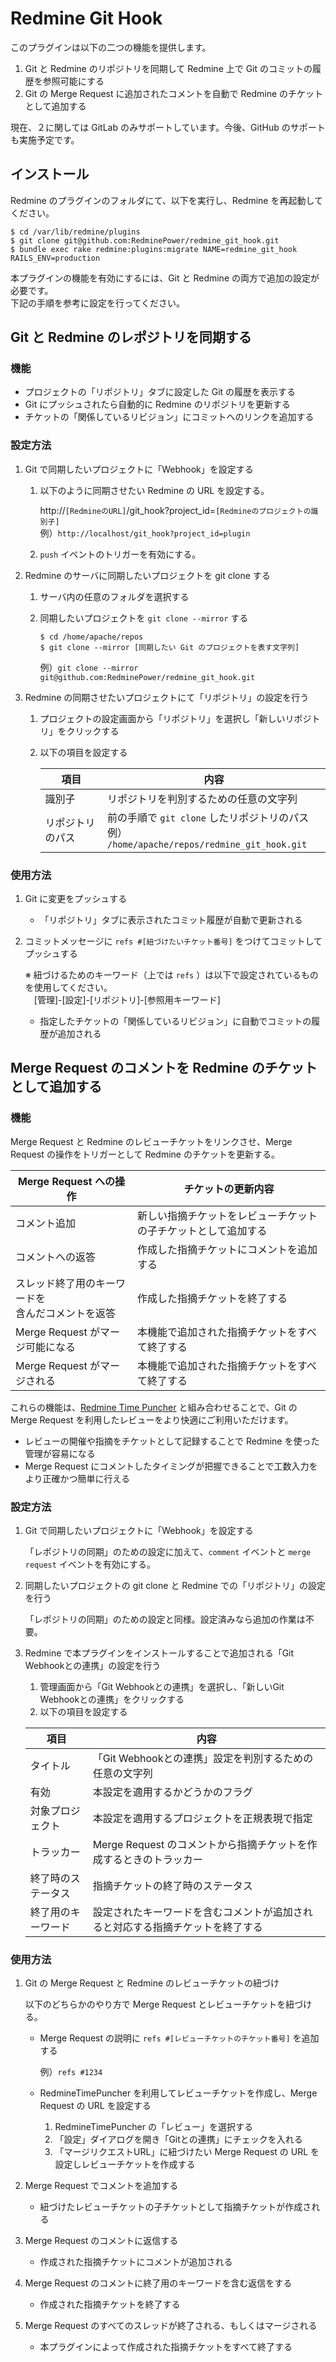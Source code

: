 # Redmine Git Hook

このプラグインは以下の二つの機能を提供します。

1. Git と Redmine のリポジトリを同期して Redmine 上で Git のコミットの履歴を参照可能にする
1. Git の Merge Request に追加されたコメントを自動で Redmine のチケットとして追加する

現在、２に関しては GitLab のみサポートしています。今後、GitHub のサポートも実施予定です。

## インストール

Redmine のプラグインのフォルダにて、以下を実行し、Redmine を再起動してください。  

```
$ cd /var/lib/redmine/plugins
$ git clone git@github.com:RedminePower/redmine_git_hook.git
$ bundle exec rake redmine:plugins:migrate NAME=redmine_git_hook RAILS_ENV=production
```
本プラグインの機能を有効にするには、Git と Redmine の両方で追加の設定が必要です。  
下記の手順を参考に設定を行ってください。

## Git と Redmine のレポジトリを同期する

### 機能

- プロジェクトの「リポジトリ」タブに設定した Git の履歴を表示する
- Git にプッシュされたら自動的に Redmine のリポジトリを更新する
- チケットの「関係しているリビジョン」にコミットへのリンクを追加する

### 設定方法

1. Git で同期したいプロジェクトに「Webhook」を設定する

   1. 以下のように同期させたい Redmine の URL を設定する。

      http://`[RedmineのURL]`/git_hook?project_id=`[Redmineのプロジェクトの識別子]`  
      例）`http://localhost/git_hook?project_id=plugin`

   1. `push` イベントのトリガーを有効にする。

1. Redmine のサーバに同期したいプロジェクトを git clone する

   1. サーバ内の任意のフォルダを選択する
   1. 同期したいプロジェクトを `git clone --mirror` する

      ```
      $ cd /home/apache/repos
      $ git clone --mirror [同期したい Git のプロジェクトを表す文字列]
      ```
      例）`git clone --mirror git@github.com:RedminePower/redmine_git_hook.git`

1. Redmine の同期させたいプロジェクトにて「リポジトリ」の設定を行う

   1. プロジェクトの設定画面から「リポジトリ」を選択し「新しいリポジトリ」をクリックする
   1. 以下の項目を設定する

      |項目|内容|
      |---|---|
      |識別子|リポジトリを判別するための任意の文字列|
      |リポジトリのパス|前の手順で `git clone` したリポジトリのパス <br> 例） `/home/apache/repos/redmine_git_hook.git` |

### 使用方法

1. Git に変更をプッシュする

   - 「リポジトリ」タブに表示されたコミット履歴が自動で更新される

1. コミットメッセージに `refs #[紐づけたいチケット番号]` をつけてコミットしてプッシュする  

   ※ 紐づけるためのキーワード（上では `refs` ）は以下で設定されているものを使用してください。  
    　[管理]-[設定]-[リポジトリ]-[参照用キーワード]

   - 指定したチケットの「関係しているリビジョン」に自動でコミットの履歴が追加される  

## Merge Request のコメントを Redmine のチケットとして追加する

### 機能

Merge Request と Redmine のレビューチケットをリンクさせ、Merge Request の操作をトリガーとして Redmine のチケットを更新する。

|Merge Request への操作|チケットの更新内容|
|---|---|
|コメント追加|新しい指摘チケットをレビューチケットの子チケットとして追加する|
|コメントへの返答|作成した指摘チケットにコメントを追加する|
|スレッド終了用のキーワードを <br> 含んだコメントを返答|作成した指摘チケットを終了する|
|Merge Request がマージ可能になる|本機能で追加された指摘チケットをすべて終了する|
|Merge Request がマージされる|本機能で追加された指摘チケットをすべて終了する|


これらの機能は、[Redmine Time Puncher](https://www.redmine-power.com/) と組み合わせることで、Git の Merge Request を利用したレビューをより快適にご利用いただけます。

- レビューの開催や指摘をチケットとして記録することで Redmine を使った管理が容易になる
- Merge Request にコメントしたタイミングが把握できることで工数入力をより正確かつ簡単に行える

### 設定方法

1. Git で同期したいプロジェクトに「Webhook」を設定する

   「レポジトリの同期」のための設定に加えて、`comment` イベントと `merge request` イベントを有効にする。

1. 同期したいプロジェクトの git clone と Redmine での「リポジトリ」の設定を行う

   「レポジトリの同期」のための設定と同様。設定済みなら追加の作業は不要。

1. Redmine で本プラグインをインストールすることで追加される「Git Webhookとの連携」の設定を行う

    1. 管理画面から「Git Webhookとの連携」を選択し、「新しいGit Webhookとの連携」をクリックする
    1. 以下の項目を設定する

      |項目|内容|
      |---|---|
      |タイトル|「Git Webhookとの連携」設定を判別するための任意の文字列|
      |有効|本設定を適用するかどうかのフラグ|
      |対象プロジェクト|本設定を適用するプロジェクトを正規表現で指定|
      |トラッカー|Merge Request のコメントから指摘チケットを作成するときのトラッカー|
      |終了時のステータス|指摘チケットの終了時のステータス|
      |終了用のキーワード|設定されたキーワードを含むコメントが追加されると対応する指摘チケットを終了する|

### 使用方法

1. Git の Merge Request と Redmine のレビューチケットの紐づけ

   以下のどちらかのやり方で Merge Request とレビューチケットを紐づける。

   - Merge Request の説明に `refs #[レビューチケットのチケット番号]` を追加する

     例）`refs #1234`

   - RedmineTimePuncher を利用してレビューチケットを作成し、Merge Request の URL を設定する

     1. RedmineTimePuncher の「レビュー」を選択する
     1. 「設定」ダイアログを開き「Gitとの連携」にチェックを入れる
     1. 「マージリクエストURL」に紐づけたい Merge Request の URL を設定しレビューチケットを作成する

1. Merge Request でコメントを追加する

   - 紐づけたレビューチケットの子チケットとして指摘チケットが作成される

1. Merge Request のコメントに返信する

   - 作成された指摘チケットにコメントが追加される

1. Merge Request のコメントに終了用のキーワードを含む返信をする

   - 作成された指摘チケットを終了する

1. Merge Request のすべてのスレッドが終了される、もしくはマージされる

   - 本プラグインによって作成された指摘チケットをすべて終了する
